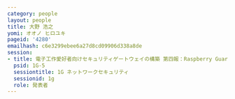 ```yaml
---
category: people
layout: people
title: 大野 浩之
yomi: オオノ ヒロユキ
pageid: '4280'
emailhash: c6e3299ebee6a27d8cd09906d338a8de
session:
- title: 電子工作愛好者向けセキュリティゲートウェイの構築 第四報：Raspberry Guardian の実証実験へ向けて
  psid: 1G-5
  sessiontitle: 1G ネットワークセキュリティ
  sessionid: 1g
  role: 発表者
---
```

